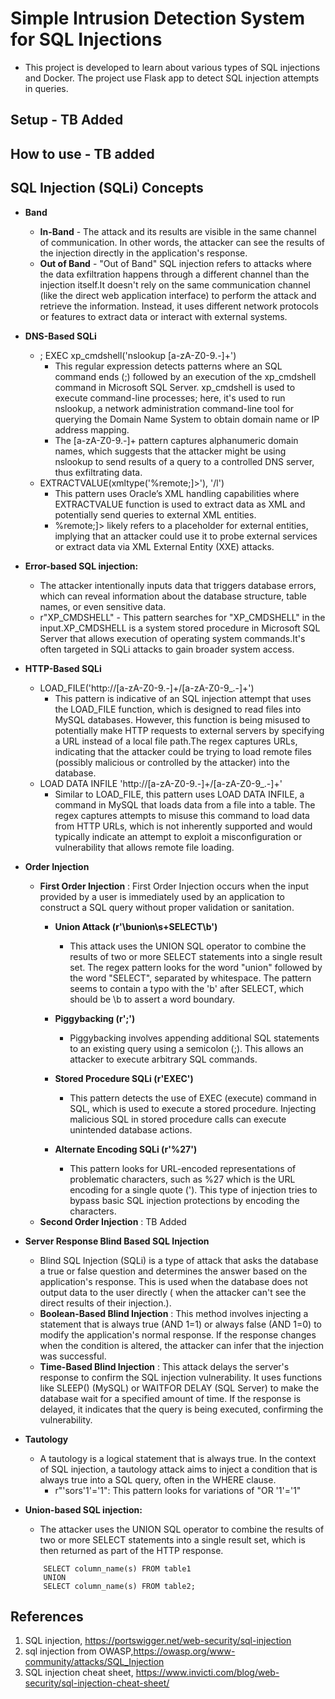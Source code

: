 # Simple Intrusion Detection System for SQL Injections

- This project is developed to learn about various types of SQL injections and Docker. The project use Flask app to detect SQL injection attempts in queries.


## Setup - TB Added

## How to use - TB added

## SQL Injection (SQLi) Concepts

- **Band**
    - **In-Band** - The attack and its results are visible in the same channel of communication. In other words, the attacker can see the results of the injection directly in the application's response.
    - **Out of Band** - "Out of Band" SQL injection refers to attacks where the data exfiltration happens through a different channel than the injection itself.It doesn't rely on the same communication channel (like the direct web application interface) to perform the attack and retrieve the information. Instead, it uses different network protocols or features to extract data or interact with external systems. 

- **DNS-Based SQLi**
    - ; EXEC xp_cmdshell('nslookup [a-zA-Z0-9.-]+')
        - This regular expression detects patterns where an SQL command ends (;) followed by an execution of the xp_cmdshell command in Microsoft SQL Server. xp_cmdshell is used to execute command-line processes; here, it's used to run nslookup, a network administration command-line tool for querying the Domain Name System to obtain domain name or IP address mapping.
        - The [a-zA-Z0-9.-]+ pattern captures alphanumeric domain names, which suggests that the attacker might be using nslookup to send results of a query to a controlled DNS server, thus exfiltrating data.
    - EXTRACTVALUE(xmltype('%remote;]>'), '/l')
        - This pattern uses Oracle’s XML handling capabilities where EXTRACTVALUE function is used to extract data as XML and potentially send queries to external XML entities.
        - %remote;]> likely refers to a placeholder for external entities, implying that an attacker could use it to probe external services or extract data via XML External Entity (XXE) attacks.
- **Error-based SQL injection:** 
    - The attacker intentionally inputs data that triggers database errors, which can reveal information about the database structure, table names, or even sensitive data.
    - r"XP_CMDSHELL" - This pattern searches for "XP_CMDSHELL" in the input.XP_CMDSHELL is a system stored procedure in Microsoft SQL Server that allows execution of operating system commands.It's often targeted in SQLi attacks to gain broader system access.

- **HTTP-Based SQLi**
    - LOAD_FILE('http://[a-zA-Z0-9.-]+/[a-zA-Z0-9_.-]+')
        - This pattern is indicative of an SQL injection attempt that uses the LOAD_FILE function, which is designed to read files into MySQL databases. However, this function is being misused to potentially make HTTP requests to external servers by specifying a URL instead of a local file path.The regex captures URLs, indicating that the attacker could be trying to load remote files (possibly malicious or controlled by the attacker) into the database.
    - LOAD DATA INFILE 'http://[a-zA-Z0-9.-]+/[a-zA-Z0-9_.-]+'
        - Similar to LOAD_FILE, this pattern uses LOAD DATA INFILE, a command in MySQL that loads data from a file into a table. The regex captures attempts to misuse this command to load data from HTTP URLs, which is not inherently supported and would typically indicate an attempt to exploit a misconfiguration or vulnerability that allows remote file loading.
- **Order Injection**
    - **First Order Injection** : First Order Injection occurs when the input provided by a user is immediately used by an application to construct a SQL query without proper validation or sanitation.
        - **Union Attack (r'\bunion\s+SELECT\b')**
            - This attack uses the UNION SQL operator to combine the results of two or more SELECT statements into a single result set. The regex pattern looks for the word "union" followed by the word "SELECT", separated by whitespace. The pattern seems to contain a typo with the 'b' after SELECT, which should be \b to assert a word boundary.

        - **Piggybacking (r';')**
            - Piggybacking involves appending additional SQL statements to an existing query using a semicolon (;). This allows an attacker to execute arbitrary SQL commands.

        - **Stored Procedure SQLi (r'EXEC')**
            - This pattern detects the use of EXEC (execute) command in SQL, which is used to execute a stored procedure. Injecting malicious SQL in stored procedure calls can execute unintended database actions.

        - **Alternate Encoding SQLi (r'%27')**
            - This pattern looks for URL-encoded representations of problematic characters, such as %27 which is the URL encoding for a single quote ('). This type of injection tries to bypass basic SQL injection protections by encoding the characters.
    - **Second Order Injection** : TB Added
- **Server Response Blind Based SQL Injection**
    - Blind SQL Injection (SQLi) is a type of attack that asks the database a true or false question and determines the answer based on the application's response. This is used when the database does not output data to the user directly ( when the attacker can't see the direct results of their injection.).
    - **Boolean-Based Blind Injection** : This method involves injecting a statement that is always true (AND 1=1) or always false (AND 1=0) to modify the application's normal response. If the response changes when the condition is altered, the attacker can infer that the injection was successful.
    - **Time-Based Blind Injection** : This attack delays the server's response to confirm the SQL injection vulnerability. It uses functions like SLEEP() (MySQL) or WAITFOR DELAY (SQL Server) to make the database wait for a specified amount of time. If the response is delayed, it indicates that the query is being executed, confirming the vulnerability.
- **Tautology**
    - A tautology is a logical statement that is always true. In the context of SQL injection, a tautology attack aims to inject a condition that is always true into a SQL query, often in the WHERE clause.
        - r"'sors'1'='1": This pattern looks for variations of "OR '1'='1"

- **Union-based SQL injection:** 
    - The attacker uses the UNION SQL operator to combine the results of two or more SELECT statements into a single result set, which is then returned as part of the HTTP response.

    ```
        SELECT column_name(s) FROM table1
        UNION
        SELECT column_name(s) FROM table2;
    ```

## References
1. SQL injection, https://portswigger.net/web-security/sql-injection
2. sql injection from OWASP,https://owasp.org/www-community/attacks/SQL_Injection
3. SQL injection cheat sheet, https://www.invicti.com/blog/web-security/sql-injection-cheat-sheet/
